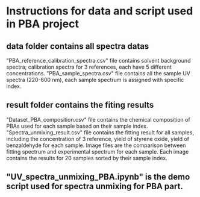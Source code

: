 # Instructions for data and script used in PBA project

## data folder contains all spectra datas
"PBA_reference_calibration_spectra.csv" file contains solvent background spectra; calibration spectra for 3 references, each have 5 different concentrations.
"PBA_sample_spectra.csv" file contains all the sample UV spectra (220-600 nm), each sample spectrum is assigned with specific index.

## result folder contains the fiting results
"Dataset_PBA_composition.csv" file contains the chemical composition of PBAs used for each sample based on their sample index.
"Spectra_unmixing_result.csv" file contains the fitting result for all samples, including the concentration of 3 reference, yield of styrene oxide, yield of benzaldehyde for each sample.
Image files are the comparison between fitting spectrum and experimental spectrum for each sample. Each image contains the results for 20 samples sorted by their sample index.

## "UV_spectra_unmixing_PBA.ipynb" is the demo script used for spectra unmixing for PBA part.

